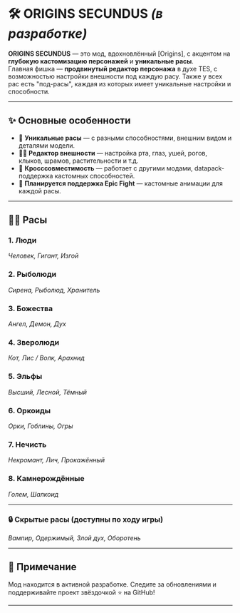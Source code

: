 # 🛠️ ORIGINS SECUNDUS *(в разработке)*

**ORIGINS SECUNDUS** — это мод, вдохновлённый [Origins], с акцентом на **глубокую кастомизацию персонажей** и **уникальные расы**.  
Главная фишка — **продвинутый редактор персонажа** в духе TES, с возможностью настройки внешности под каждую расу. Также у всех рас
есть "под-расы", каждая из которых имеет уникальные настройки и способности.

---

## ✨ Основные особенности

- 🧬 **Уникальные расы** — с разными способностями, внешним видом и деталями модели.
- 🧑‍🎨 **Редактор внешности** — настройка рта, глаз, ушей, рогов, клыков, шрамов, растительности и т.д.
- 🧩 **Кросссовместимость** — работает с другими модами, datapack-поддержка кастомных способностей.
- 🕺 **Планируется поддержка Epic Fight** — кастомные анимации для каждой расы.

---

## 🧝‍♂️ Расы

### 1. **Люди**  
*Человек, Гигант, Изгой*

### 2. **Рыболюди**  
*Сирена, Рыболюд, Хранитель*

### 3. **Божества**  
*Ангел, Демон, Дух*

### 4. **Зверолюди**  
*Кот, Лис / Волк, Арахнид*

### 5. **Эльфы**  
*Высший, Лесной, Тёмный*

### 6. **Оркоиды**  
*Орки, Гоблины, Огры*

### 7. **Нечисть**  
*Некромант, Лич, Прокажённый*

### 8. **Камнерождённые**  
*Голем, Шалкоид*

---

### 🔒 Скрытые расы (доступны по ходу игры)

*Вампир, Одержимый, Злой дух, Оборотень*

---

## 📌 Примечание

Мод находится в активной разработке. Следите за обновлениями и поддерживайте проект звёздочкой ⭐ на GitHub!

---
